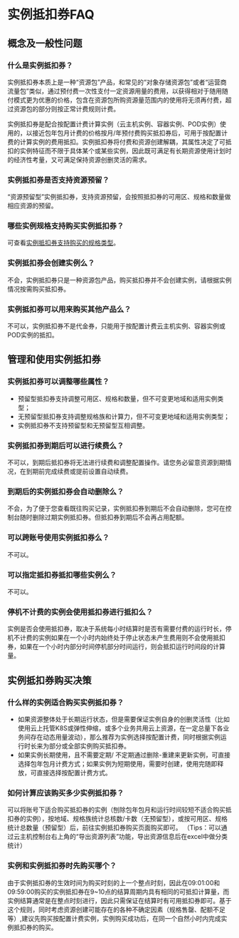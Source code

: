 # 实例抵扣券FAQ

## 概念及一般性问题
### 什么是实例抵扣券？
实例抵扣券本质上是一种“资源包”产品，和常见的“对象存储资源包”或者“运营商流量包”类似，通过预付费一次性支付一定资源用量的费用，以获得相对于随用随付模式更为优惠的价格，包含在资源包所购资源量范围内的使用将无须再付费，超过资源包的部分则按正常计费规则计费。

实例抵扣券是配合按配置计费计算实例（云主机实例、容器实例、POD实例）使用的，以接近包年包月计费的价格按月/年预付费购买抵扣券后，可用于按配置计费的计算实例的费用抵扣。实例抵扣券将付费和资源创建解耦，其属性决定了可抵扣的实例特征而不限于具体某个或某些实例，因此既可满足有长期资源使用计划时的经济性考量，又可满足保持资源创删灵活的需求。

### 实例抵扣券是否支持资源预留？
“资源预留型”实例抵扣券，支持资源预留，会按照抵扣券的可用区、规格和数量做相应资源的预留。

### 哪些实例规格支持购买实例抵扣券？
可查看[实例抵扣券支持购买的规格类型](https://docs.jdcloud.com/virtual-machines/instancevoucher-overview#user-content-2)。

### 实例抵扣券会创建实例么？
不会，实例抵扣券只是一种资源包产品，购买抵扣券并不会创建实例，请根据实例情况按需购买抵扣券。

### 实例抵扣券可以用来购买其他产品么？
不可以，实例抵扣券不是代金券，只能用于按配置计费云主机实例、容器实例或POD实例的抵扣。

## 管理和使用实例抵扣券
### 实例抵扣券可以调整哪些属性？
* 预留型抵扣券支持调整可用区、规格和数量，但不可变更地域和适用实例类型；
* 无预留型抵扣券支持调整规格族和计算力，但不可变更地域和适用实例类型；
* 实例抵扣券不支持预留型和无预留型互相调整。

### 实例抵扣券到期后可以进行续费么？
不可以，到期后抵扣券将无法进行续费和调整配置操作。请您务必留意资源到期情况，在到期前完成续费或提前设置自动续费。

### 到期后的实例抵扣券会自动删除么？
不会，为了便于您查看既往购买记录，实例抵扣券到期后不会自动删除，您可在控制台随时删除过期实例抵扣券。但抵扣券到期后不会再占用配额。

### 可以跨账号使用实例抵扣券么？
不可以。

### 可以指定抵扣券抵扣哪些实例么？
不可以。

### 停机不计费的实例会使用抵扣券进行抵扣么？
实例是否会使用抵扣券，取决于系统每小时结算时是否有需要付费的运行时长，停机不计费的实例如果在一个小时内始终处于停止状态未产生费用则不会使用抵扣券，如果在一个小时内部分时间停机部分时间运行，则会抵扣运行时间段的计算量。

## 实例抵扣券购买决策
### 什么样的实例适合购买实例抵扣券？
* 如果资源整体处于长期运行状态，但是需要保证实例自身的创删灵活性（比如使用云上托管K8S或弹性伸缩，或多个业务共用云上资源，在一定总量下各业务间存在动态用量波动），那么推荐为实例选择按配置计费，同时根据实例运行时长来为部分或全部实例购买抵扣券。
* 如果实例长期使用，且不需要定期/ 不定期通过删除-重建来更新实例，可直接选择包年包月计费方式；如果实例为短期使用，需要时创建，使用完随即释放，可直接选择按配置计费方式。

### 如何计算应该购买多少实例抵扣券？
可以将账号下适合购买抵扣券的实例（刨除包年包月和运行时间较短不适合购买抵扣券的实例），按地域、规格族统计总核数/卡数（无预留型），或按可用区、规格统计总数量（预留型）后，前往实例抵扣券购买页面购买即可。
（Tips：可以通过云主机控制台右上角的“导出资源列表”功能，导出资源信息后在excel中做分类统计）

### 实例和实例抵扣券时先购买哪个？
由于实例抵扣券的生效时间为购买时刻的上一个整点时刻，因此在09:01:00和09:59:00购买的实例抵扣券在9~10点的结算周期内具有相同的可抵扣计算量，而实例结算通常是在整点时刻进行，因此只需保证在结算时有可用抵扣券即可。基于这个规则，同时考虑资源创建可能存在的各种不确定因素（规格售罄、配额不足等）,建议先购买按配置计费实例，实例购买成功后，在同一个自然小时内完成实例抵扣券的购买。

